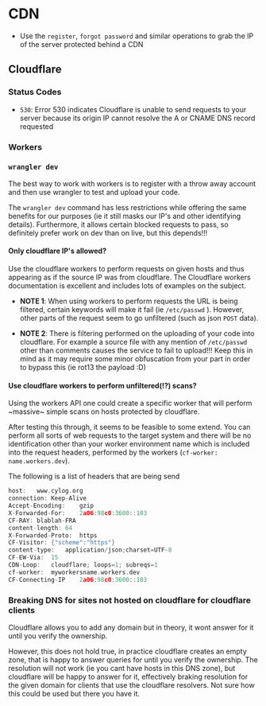 # CDN
* Use the `register`, `forgot password` and similar operations to grab the IP of the server protected behind a CDN

## Cloudflare

### Status Codes
* `530`: Error 530 indicates Cloudflare is unable to send requests to your server because its origin IP cannot resolve the A or CNAME DNS record requested


### Workers

### `wrangler dev`
The best way to work with workers is to register with a throw away account and then use wrangler to test and upload your code.

The `wrangler dev` command has less restrictions while offering the same benefits for our purposes (ie it still masks our IP's and other identifying details). Furthermore, it allows certain blocked requests to pass, so definitely prefer work on dev than on live, but this depends!!!

#### Only cloudflare IP's allowed?
Use the cloudflare workers to perform requests on given hosts and thus appearing as if the source IP was from cloudflare. The Cloudflare workers documentation is excellent and includes lots of examples on the subject.

* **NOTE 1**: When using workers to perform requests the URL is being filtered, certain keywords will make it fail (ie `/etc/passwd` ). However, other parts of the request seem to go unfiltered (such as json `POST` data).

* **NOTE 2**: There is filtering performed on the uploading of your code into cloudflare. For example a source file with any mention of `/etc/passwd` other than comments causes the service to fail to upload!!! Keep this in mind as it may require some minor obfuscation from your part in order to bypass this (ie rot13 the payload :D)

#### Use cloudflare workers to perform unfiltered(!?) scans?
Using the workers API one could create a specific worker that will
perform ~massive~ simple scans on hosts protected by cloudflare.

After testing this through, it seems to be feasible to some extend.
You can perform all sorts of web requests to the target system and
there will be no identification other than your worker environment
name which is included into the request headers, performed by the
workers (`cf-worker: name.workers.dev`).

The following is a list of headers that are being send
```c
host:	www.cylog.org
connection:	Keep-Alive
Accept-Encoding:	gzip
X-Forwarded-For:	2a06:98c0:3600::103
CF-RAY:	blablah-FRA
content-length:	64
X-Forwarded-Proto:	https
CF-Visitor:	{"scheme":"https"}
content-type:	application/json;charset=UTF-8
CF-EW-Via:	15
CDN-Loop:	cloudflare; loops=1; subreqs=1
cf-worker:	myworkersname.workers.dev
CF-Connecting-IP	2a06:98c0:3600::103
```

### Breaking DNS for sites not hosted on cloudflare for cloudflare clients
Cloudflare allows you to add any domain but in theory, it wont answer for it until you verify the ownership.

However, this does not hold true, in practice cloudflare creates an empty zone, that is happy to answer queries for until you verify the ownership. The resolution will not work (ie you cant have hosts in this DNS zone), but cloudflare will be happy to answer for it, effectively braking resolution for the given domain for clients that use the cloudflare resolvers. Not sure how this could be used but there you have it.